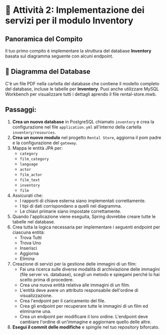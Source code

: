 # 📖 Attività 2: Implementazione dei servizi per il modulo Inventory

## Panoramica del Compito

Il tuo primo compito è implementare la struttura del database **Inventory** basata sul diagramma seguente con alcuni
endpoint.

## 📌 Diagramma del Database

C'è un file PDF nella cartella del database che contiene il modello completo del database, incluse le tabelle per
**Inventory**. Puoi anche utilizzare MySQL Workbench per visualizzare tutti i dettagli aprendo il file
rental-store.mwb.

## Passaggi:

1. **Crea un nuovo database** in PostgreSQL chiamato `inventory` e crea la configurazione nel file
   `application.yml` all'interno della cartella `inventory/resources`.
2. **Crea un nuovo modulo** nel progetto `Rental Store`, aggiorna il pom padre e la configurazione del `gateway`.
3. Mappa le entità JPA per:
    - `category`
    - `film_category`
    - `language`
    - `actor`
    - `film_actor`
    - `film_text`
    - `inventory`
    - `film`
4. Assicurati che:
    - I rapporti di chiave esterna siano implementati correttamente.
    - I tipi di dati corrispondano a quelli nel diagramma.
    - Le chiavi primarie siano impostate correttamente.
5. Quando l'applicazione viene eseguita, Spring dovrebbe creare tutte le tabelle nel database.
6. Crea tutta la logica necessaria per implementare i seguenti endpoint per ciascuna entità:
    - Trova Tutti
    - Trova Uno
    - Inserisci
    - Aggiorna
    - Elimina
7. Creazione di servizi per la gestione delle immagini di un film:
    - Fai una ricerca sulle diverse modalità di archiviazione delle immagini (file server vs. database), scegli un
      metodo e spiegami perché lo hai scelto prima di procedere.
    - Crea una nuova entità relativa alle immagini di un film.
    - L'entità deve avere un attributo responsabile dell'ordine di visualizzazione.
    - Crea l'endpoint per il caricamento del file.
    - Crea gli endpoint per recuperare tutte le immagini di un film ed eliminarne una.
    - Crea un endpoint per modificare il loro ordine. L'endpoint deve cambiare l'ordine di un'immagine e aggiornare quello delle altre.
8. **Esegui il commit delle modifiche** e spingile nel tuo repository biforcato.